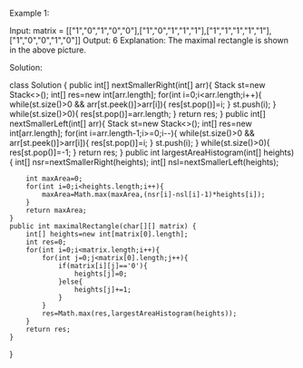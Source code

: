 Example 1:


Input: matrix = [["1","0","1","0","0"],["1","0","1","1","1"],["1","1","1","1","1"],["1","0","0","1","0"]]
Output: 6
Explanation: The maximal rectangle is shown in the above picture.

Solution: 

class Solution {
    public int[] nextSmallerRight(int[] arr){
        Stack<Integer> st=new Stack<>();
        int[] res=new int[arr.length];
        for(int i=0;i<arr.length;i++){
            while(st.size()>0 && arr[st.peek()]>arr[i]){
                res[st.pop()]=i;
            }
            st.push(i);
        }
        while(st.size()>0){
            res[st.pop()]=arr.length;
        }
        return res;
    }
    public int[] nextSmallerLeft(int[] arr){
        Stack<Integer> st=new Stack<>();
        int[] res=new int[arr.length];
        for(int i=arr.length-1;i>=0;i--){
            while(st.size()>0 && arr[st.peek()]>arr[i]){
                res[st.pop()]=i;
            }
            st.push(i);
        }
        while(st.size()>0){
            res[st.pop()]=-1;
        }
        return res;
    }
    public int largestAreaHistogram(int[] heights){
        int[] nsr=nextSmallerRight(heights);
        int[] nsl=nextSmallerLeft(heights);
        
        int maxArea=0;
        for(int i=0;i<heights.length;i++){
            maxArea=Math.max(maxArea,(nsr[i]-nsl[i]-1)*heights[i]);
        }
        return maxArea;
    }
    public int maximalRectangle(char[][] matrix) {
        int[] heights=new int[matrix[0].length];
        int res=0;
        for(int i=0;i<matrix.length;i++){
            for(int j=0;j<matrix[0].length;j++){
                if(matrix[i][j]=='0'){
                    heights[j]=0;
                }else{
                    heights[j]+=1;
                }
            }
            res=Math.max(res,largestAreaHistogram(heights));
        }
        return res;
    }
}
